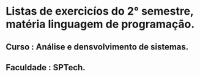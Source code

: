 # Listas de exercicíos do 2° semestre, matéria linguagem de programação.
## Curso : Análise e densvolvimento de sistemas.
## Faculdade : SPTech.
